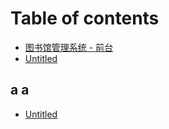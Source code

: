 # Table of contents

* [图书馆管理系统 - 前台](README.md)
* [Untitled](untitled.md)

## a a

* [Untitled](a-a/untitled.md)

